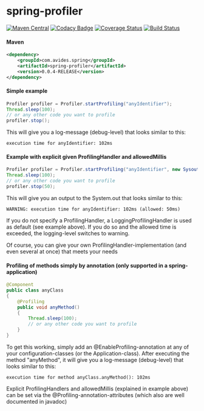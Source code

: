 spring-profiler
============

[![Maven Central](https://maven-badges.herokuapp.com/maven-central/com.avides.spring/spring-profiler/badge.svg)](https://maven-badges.herokuapp.com/maven-central/com.avides.spring/spring-profiler)
[![Codacy Badge](https://api.codacy.com/project/badge/grade/49fe00fd4ec843b6ac21b2d3996f2de9)](https://www.codacy.com/app/developer_6/spring-profiler)
[![Coverage Status](https://coveralls.io/repos/github/avides/spring-profiler/badge.svg?branch=master)](https://coveralls.io/github/avides/spring-profiler?branch=master)
[![Build Status](https://travis-ci.org/avides/spring-profiler.svg?branch=master)](https://travis-ci.org/avides/spring-profiler)

#### Maven
```xml
<dependency>
    <groupId>com.avides.spring</groupId>
    <artifactId>spring-profiler</artifactId>
    <version>0.0.4-RELEASE</version>
</dependency>
```
#### Simple example
```java
Profiler profiler = Profiler.startProfiling("anyIdentifier");
Thread.sleep(100);
// or any other code you want to profile
profiler.stop();
```
This will give you a log-message (debug-level) that looks similar to this:

```text
execution time for anyIdentifier: 102ms
```
#### Example with explicit given ProfilingHandler and allowedMillis
```java
Profiler profiler = Profiler.startProfiling("anyIdentifier", new SysoutProfilingHandler());
Thread.sleep(100);
// or any other code you want to profile
profiler.stop(50);
```
This will give you an output to the System.out that looks similar to this:

```text
WARNING: execution time for anyIdentifier: 102ms (allowed: 50ms)
```
If you do not specify a ProfilingHandler, a LoggingProfilingHandler is used as default (see example above). If you do so and the allowed time is exceeded, the logging-level switches to warning.

Of course, you can give your own ProfilingHandler-implementation (and even several at once) that meets your needs

#### Profiling of methods simply by annotation (only supported in a spring-application)
```java
@Component
public class anyClass
{
    @Profiling
    public void anyMethod()
    {
        Thread.sleep(100);
        // or any other code you want to profile
    }
}
```
To get this working, simply add an @EnableProfiling-annotation at any of your configuration-classes (or the Application-class). After executing the method "anyMethod", it will give you a log-message (debug-level) that looks similar to this:

```text
execution time for method anyClass.anyMethod(): 102ms
```
Explicit ProfilingHandlers and allowedMillis (explained in example above) can be set via the @Profiling-annotation-attributes (which also are well documented in javadoc)
